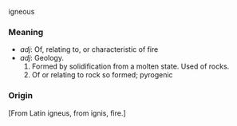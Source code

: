 igneous
### Meaning
+ _adj_: Of, relating to, or characteristic of fire
+ _adj_: Geology.
   1. Formed by solidification from a molten state. Used of rocks.
   2. Of or relating to rock so formed; pyrogenic

### Origin

[From Latin igneus, from ignis, fire.]
